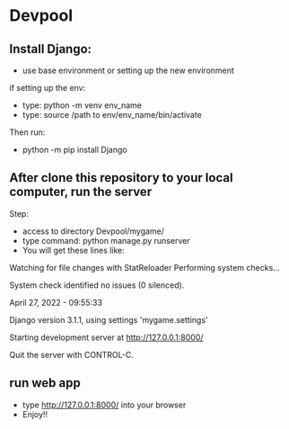# Devpool

## Install Django:
* use base environment or setting up the new environment

if setting up the env:

* type: python -m venv env_name
* type: source /path to env/env_name/bin/activate

Then run:
* python -m pip install Django

## After clone this repository to your local computer, run the server

Step:
* access to directory Devpool/mygame/
* type command: python manage.py runserver
* You will get these lines like: 


Watching for file changes with StatReloader
Performing system checks...

System check identified no issues (0 silenced).

April 27, 2022 - 09:55:33

Django version 3.1.1, using settings 'mygame.settings'

Starting development server at http://127.0.0.1:8000/

Quit the server with CONTROL-C.

## run web app

* type http://127.0.0.1:8000/ into your browser
* Enjoy!!
